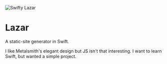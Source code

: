 ![Swifty Lazar](https://waldinadotcom.files.wordpress.com/2012/01/swifty-lazar.jpg)

# Lazar
A static-site generator in Swift.

I like Metalsmith's elegant design but JS isn't that interesting. I want to learn Swift, but wanted a simple project.
